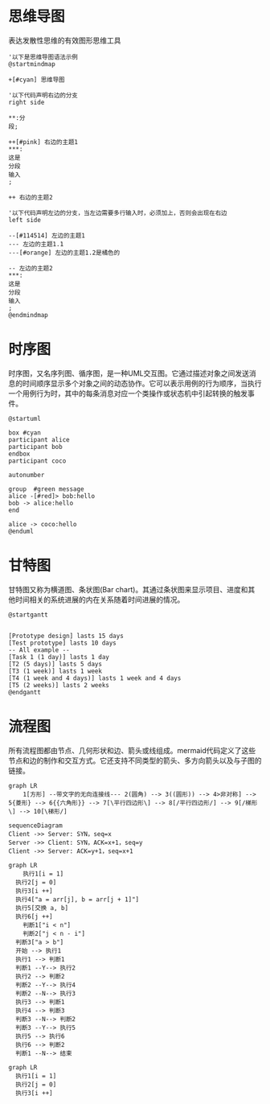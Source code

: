 # 思维导图
表达发散性思维的有效图形思维工具

```puml
'以下是思维导图语法示例
@startmindmap

+[#cyan] 思维导图

'以下代码声明右边的分支
right side

**:分
段;

++[#pink] 右边的主题1
***: 
这是
分段
输入
;

++ 右边的主题2

'以下代码声明左边的分支，当左边需要多行输入时，必须加上，否则会出现在右边
left side

--[#114514] 左边的主题1
--- 左边的主题1.1
---[#orange] 左边的主题1.2是橘色的

-- 左边的主题2
***:
这是
分段
输入
;
@endmindmap
```

# 时序图
时序图，又名序列图、循序图，是一种UML交互图。它通过描述对象之间发送消息的时间顺序显示多个对象之间的动态协作。它可以表示用例的行为顺序，当执行一个用例行为时，其中的每条消息对应一个类操作或状态机中引起转换的触发事件。
```puml
@startuml

box #cyan
participant alice
participant bob
endbox
participant coco

autonumber

group  #green message 
alice -[#red]> bob:hello
bob -> alice:hello
end

alice -> coco:hello
@enduml
```
# 甘特图
甘特图又称为横道图、条状图(Bar chart)。其通过条状图来显示项目、进度和其他时间相关的系统进展的内在关系随着时间进展的情况。
```puml
@startgantt


[Prototype design] lasts 15 days
[Test prototype] lasts 10 days
-- All example --
[Task 1 (1 day)] lasts 1 day
[T2 (5 days)] lasts 5 days
[T3 (1 week)] lasts 1 week
[T4 (1 week and 4 days)] lasts 1 week and 4 days
[T5 (2 weeks)] lasts 2 weeks
@endgantt
```
# 流程图
​所有流程图都由节点、几何形状和边、箭头或线组成。mermaid代码定义了这些节点和边的制作和交互方式。它还支持不同类型的箭头、多方向箭头以及与子图的链接。

```mermaid
graph LR
    1[方形] --带文字的无向连接线--- 2(圆角) --> 3((圆形)) --> 4>非对称] --> 5{菱形} --> 6{{六角形}} --> 7[\平行四边形\] --> 8[/平行四边形/] --> 9[/梯形\] --> 10[\梯形/]
```

```mermaid
sequenceDiagram
Client ->> Server: SYN，seq=x
Server ->> Client: SYN，ACK=x+1，seq=y
Client ->> Server: ACK=y+1，seq=x+1
```
``` mermaid
graph LR
    执行1[i = 1]
  执行2[j = 0]
  执行3[i ++]
  执行4["a = arr[j], b = arr[j + 1]"]
  执行5[交换 a, b]
  执行6[j ++]
    判断1["i < n"]
    判断2["j < n - i"]
  判断3["a > b"]
  开始 --> 执行1
  执行1 --> 判断1
  判断1 --Y--> 执行2
  执行2 --> 判断2
  判断2 --Y--> 执行4
  判断2 --N--> 执行3
  执行3 --> 判断1
  执行4 --> 判断3
  判断3 --N--> 判断2
  判断3 --Y--> 执行5
  执行5 --> 执行6
  执行6 --> 判断2
  判断1 --N--> 结束
```
```mermaid
graph LR
  执行1[i = 1]
  执行2[j = 0]
  执行3[i ++]
```
